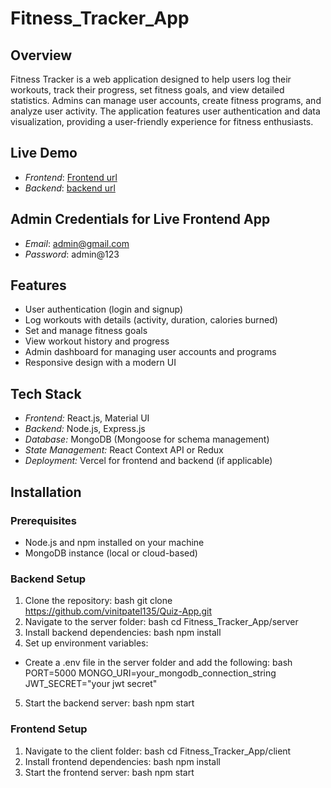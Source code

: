 # Fitness_Tracker_App

## Overview
Fitness Tracker is a web application designed to help users log their workouts, track their progress, set fitness goals, and view detailed statistics. Admins can manage user accounts, create fitness programs, and analyze user activity. The application features user authentication and data visualization, providing a user-friendly experience for fitness enthusiasts.

## Live Demo
- *Frontend*: [Frontend url](https://fitness-tracker-one-alpha.vercel.app)
- *Backend*: [backend url](https://fitness-tracker-s1sd.onrender.com)

## Admin Credentials for Live Frontend App
- *Email*: admin@gmail.com
- *Password*: admin@123

## Features
- User authentication (login and signup)
- Log workouts with details (activity, duration, calories burned)
- Set and manage fitness goals
- View workout history and progress
- Admin dashboard for managing user accounts and programs
- Responsive design with a modern UI

## Tech Stack
- *Frontend:* React.js, Material UI
- *Backend:* Node.js, Express.js
- *Database:* MongoDB (Mongoose for schema management)
- *State Management:* React Context API or Redux
- *Deployment:* Vercel for frontend and backend (if applicable)

## Installation

### Prerequisites
- Node.js and npm installed on your machine
- MongoDB instance (local or cloud-based)


### Backend Setup
1. Clone the repository:
   bash
   git clone https://github.com/vinitpatel135/Quiz-App.git
2. Navigate to the server folder:
   bash
   cd Fitness_Tracker_App/server
3. Install backend dependencies:
   bash
   npm install
4. Set up environment variables:
- Create a .env file in the server folder and add the following:
   bash
   PORT=5000
   MONGO_URI=your_mongodb_connection_string
   JWT_SECRET="your jwt secret"
5. Start the backend server:
   bash
   npm start

### Frontend Setup
1. Navigate to the client folder:
   bash
   cd Fitness_Tracker_App/client
2. Install frontend dependencies:
   bash
   npm install
3. Start the frontend server:
   bash
   npm start
